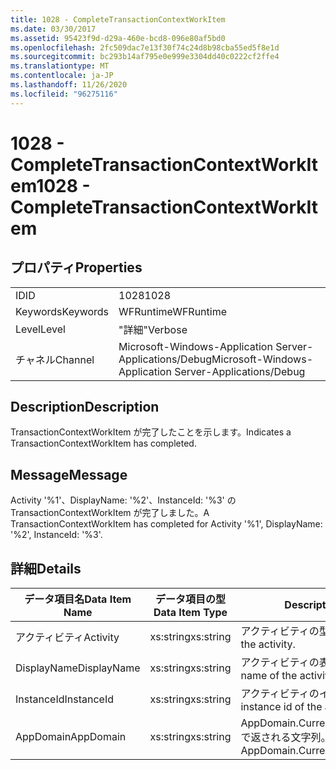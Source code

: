```yaml
---
title: 1028 - CompleteTransactionContextWorkItem
ms.date: 03/30/2017
ms.assetid: 95423f9d-d29a-460e-bcd8-096e80af5bd0
ms.openlocfilehash: 2fc509dac7e13f30f74c24d8b98cba55ed5f8e1d
ms.sourcegitcommit: bc293b14af795e0e999e3304dd40c0222cf2ffe4
ms.translationtype: MT
ms.contentlocale: ja-JP
ms.lasthandoff: 11/26/2020
ms.locfileid: "96275116"
---
```

# <a name="1028---completetransactioncontextworkitem"></a><span data-ttu-id="076c8-102">1028 - CompleteTransactionContextWorkItem</span><span class="sxs-lookup"><span data-stu-id="076c8-102">1028 - CompleteTransactionContextWorkItem</span></span>

## <a name="properties"></a><span data-ttu-id="076c8-103">プロパティ</span><span class="sxs-lookup"><span data-stu-id="076c8-103">Properties</span></span>  
  
|||  
|-|-|  
|<span data-ttu-id="076c8-104">ID</span><span class="sxs-lookup"><span data-stu-id="076c8-104">ID</span></span>|<span data-ttu-id="076c8-105">1028</span><span class="sxs-lookup"><span data-stu-id="076c8-105">1028</span></span>|  
|<span data-ttu-id="076c8-106">Keywords</span><span class="sxs-lookup"><span data-stu-id="076c8-106">Keywords</span></span>|<span data-ttu-id="076c8-107">WFRuntime</span><span class="sxs-lookup"><span data-stu-id="076c8-107">WFRuntime</span></span>|  
|<span data-ttu-id="076c8-108">Level</span><span class="sxs-lookup"><span data-stu-id="076c8-108">Level</span></span>|<span data-ttu-id="076c8-109">"詳細"</span><span class="sxs-lookup"><span data-stu-id="076c8-109">Verbose</span></span>|  
|<span data-ttu-id="076c8-110">チャネル</span><span class="sxs-lookup"><span data-stu-id="076c8-110">Channel</span></span>|<span data-ttu-id="076c8-111">Microsoft-Windows-Application Server-Applications/Debug</span><span class="sxs-lookup"><span data-stu-id="076c8-111">Microsoft-Windows-Application Server-Applications/Debug</span></span>|  
  
## <a name="description"></a><span data-ttu-id="076c8-112">Description</span><span class="sxs-lookup"><span data-stu-id="076c8-112">Description</span></span>  

 <span data-ttu-id="076c8-113">TransactionContextWorkItem が完了したことを示します。</span><span class="sxs-lookup"><span data-stu-id="076c8-113">Indicates a TransactionContextWorkItem has completed.</span></span>  
  
## <a name="message"></a><span data-ttu-id="076c8-114">Message</span><span class="sxs-lookup"><span data-stu-id="076c8-114">Message</span></span>  

 <span data-ttu-id="076c8-115">Activity '%1'、DisplayName: '%2'、InstanceId: '%3' の TransactionContextWorkItem が完了しました。</span><span class="sxs-lookup"><span data-stu-id="076c8-115">A TransactionContextWorkItem has completed for Activity '%1', DisplayName: '%2', InstanceId: '%3'.</span></span>  
  
## <a name="details"></a><span data-ttu-id="076c8-116">詳細</span><span class="sxs-lookup"><span data-stu-id="076c8-116">Details</span></span>  
  
|<span data-ttu-id="076c8-117">データ項目名</span><span class="sxs-lookup"><span data-stu-id="076c8-117">Data Item Name</span></span>|<span data-ttu-id="076c8-118">データ項目の型</span><span class="sxs-lookup"><span data-stu-id="076c8-118">Data Item Type</span></span>|<span data-ttu-id="076c8-119">Description</span><span class="sxs-lookup"><span data-stu-id="076c8-119">Description</span></span>|  
|--------------------|--------------------|-----------------|  
|<span data-ttu-id="076c8-120">アクティビティ</span><span class="sxs-lookup"><span data-stu-id="076c8-120">Activity</span></span>|<span data-ttu-id="076c8-121">xs:string</span><span class="sxs-lookup"><span data-stu-id="076c8-121">xs:string</span></span>|<span data-ttu-id="076c8-122">アクティビティの型名。</span><span class="sxs-lookup"><span data-stu-id="076c8-122">The type name of the activity.</span></span>|  
|<span data-ttu-id="076c8-123">DisplayName</span><span class="sxs-lookup"><span data-stu-id="076c8-123">DisplayName</span></span>|<span data-ttu-id="076c8-124">xs:string</span><span class="sxs-lookup"><span data-stu-id="076c8-124">xs:string</span></span>|<span data-ttu-id="076c8-125">アクティビティの表示名。</span><span class="sxs-lookup"><span data-stu-id="076c8-125">The display name of the activity.</span></span>|  
|<span data-ttu-id="076c8-126">InstanceId</span><span class="sxs-lookup"><span data-stu-id="076c8-126">InstanceId</span></span>|<span data-ttu-id="076c8-127">xs:string</span><span class="sxs-lookup"><span data-stu-id="076c8-127">xs:string</span></span>|<span data-ttu-id="076c8-128">アクティビティのインスタンス ID。</span><span class="sxs-lookup"><span data-stu-id="076c8-128">The instance id of the activity.</span></span>|  
|<span data-ttu-id="076c8-129">AppDomain</span><span class="sxs-lookup"><span data-stu-id="076c8-129">AppDomain</span></span>|<span data-ttu-id="076c8-130">xs:string</span><span class="sxs-lookup"><span data-stu-id="076c8-130">xs:string</span></span>|<span data-ttu-id="076c8-131">AppDomain.CurrentDomain.FriendlyName で返される文字列。</span><span class="sxs-lookup"><span data-stu-id="076c8-131">The string returned by AppDomain.CurrentDomain.FriendlyName.</span></span>|
